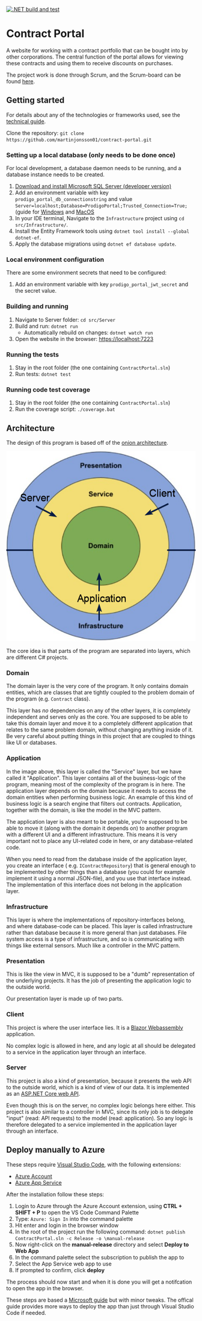 [![.NET build and test](https://github.com/martinjonsson01/contract-portal/actions/workflows/dotnet.yml/badge.svg?branch=master)](https://github.com/martinjonsson01/contract-portal/actions/workflows/dotnet.yml)

# Contract Portal

A website for working with a contract portfolio that can be bought into by other corporations. The central function of
the portal allows for viewing these contracts and using them to receive discounts on purchases.

The project work is done through Scrum, and the Scrum-board can be found [here](https://github.com/users/martinjonsson01/projects/2/views/1).

## Getting started

For details about any of the technologies or frameworks used, see the [technical guide](documents/technical-guide.md).

Clone the repository: `git clone https://github.com/martinjonsson01/contract-portal.git`

### Setting up a local database (only needs to be done once)

For local development, a database daemon needs to be running, and a database instance needs to be created.

1. [Download and install Microsoft SQL Server (developer version)](https://www.microsoft.com/sv-se/sql-server/sql-server-downloads)
2. Add an environment variable with key `prodigo_portal_db_connectionstring` and value `Server=localhost;Database=ProdigoPortal;Trusted_Connection=True;` (guide
   for [Windows](https://docs.oracle.com/en/database/oracle/machine-learning/oml4r/1.5.1/oread/creating-and-modifying-environment-variables-on-windows.html#GUID-DD6F9982-60D5-48F6-8270-A27EC53807D0)
   and [MacOS](https://phoenixnap.com/kb/set-environment-variable-mac)
3. In your IDE terminal, Navigate to the `Infrastructure` project using `cd src/Infrastructure/`.
4. Install the Entity Framework tools using `dotnet tool install --global dotnet-ef`.
5. Apply the database migrations using `dotnet ef database update`.

### Local environment configuration
There are some environment secrets that need to be configured:
1. Add an environment variable with key `prodigo_portal_jwt_secret` and the secret value.

### Building and running

1. Navigate to Server folder: `cd src/Server`
2. Build and run: `dotnet run`
    * Automatically rebuild on changes: `dotnet watch run`
3. Open the website in the browser: [https://localhost:7223](https://localhost:7223)

### Running the tests

1. Stay in the root folder (the one containing `ContractPortal.sln`)
2. Run tests: `dotnet test`

### Running code test coverage

1. Stay in the root folder (the one containing `ContractPortal.sln`)
2. Run the coverage script: `./coverage.bat`

## Architecture

The design of this program is based off of
the [onion architecture](https://code-maze.com/onion-architecture-in-aspnetcore/).

![The onion architecture in this project](documents/images/onion-architecture.png)

The core idea is that parts of the program are separated into layers, which are different C# projects.

### Domain

The domain layer is the very core of the program. It only contains domain entities, which are classes that are tightly
coupled to the problem domain of the program (e.g. `Contract` class).

This layer has *no* dependencies on any of the other layers, it is completely independent and serves only as the core.
You are supposed to be able to take this domain layer and move it to a completely different application that relates to
the same problem domain, without changing anything inside of it. Be very careful about putting things in this project
that are coupled to things like UI or databases.

### Application

In the image above, this layer is called the "Service" layer, but we have called it "Application". This layer contains
all of the business-logic of the program, meaning most of the complexity of the program is in here. The application
layer depends on the domain because it needs to access the domain entities when performing business logic. An example of
this kind of business logic is a search engine that filters out contracts. Application, together with the domain, is
like the model in the MVC pattern.

The application layer is also meant to be portable, you're supposed to be able to move it (along with the domain it
depends on) to another program with a different UI and a different infrastructure. This means it is very important not
to place any UI-related code in here, or any database-related code.

When you need to read from the database inside of the application layer, you create an interface (
e.g. `IContractRepository`) that is general enough to be implemented by other things than a database (you could for
example implement it using a normal JSON-file), and you use that interface instead. The implementation of this interface
does not belong in the application layer.

### Infrastructure

This layer is where the implementations of repository-interfaces belong, and where database-code can be placed. This
layer is called infrastructure rather than database because it is more general than just databases. File system access
is a type of infrastructure, and so is communicating with things like external sensors. Much like a controller in the
MVC pattern.

### Presentation

This is like the view in MVC, it is supposed to be a "dumb" representation of the underlying projects. It has the job of
presenting the application logic to the outside world.

Our presentation layer is made up of two parts.

### Client

This project is where the user interface lies. It is
a [Blazor Webassembly](https://docs.microsoft.com/en-us/aspnet/core/blazor/?view=aspnetcore-6.0#blazor-webassembly)
application.

No complex logic is allowed in here, and any logic at all should be delegated to a service in the application layer
through an interface.

### Server

This project is also a kind of presentation, because it presents the web API to the outside world, which is a kind of
view of our data. It is implemented as
an [ASP.NET Core web API](https://docs.microsoft.com/en-us/aspnet/core/web-api/?view=aspnetcore-6.0).

Even though this is on the server, no complex logic belongs here either. This project is also similar to a controller in
MVC, since its only job is to delegate "input" (read: API requests) to the model (read: application). So any logic is
therefore delegated to a service implemented in the application layer through an interface.

## Deploy manually to Azure

These steps require [Visual Studio Code](https://code.visualstudio.com/), with the following extensions:
* [Azure Account](https://marketplace.visualstudio.com/items?itemName=ms-vscode.azure-account)
* [Azure App Service](https://marketplace.visualstudio.com/items?itemName=ms-azuretools.vscode-azureappservice)

After the installation follow these steps:

1. Login to Azure through the Azure Account extension, using **CTRL + SHIFT + P** to open the VS Code Command Palette
1. Type: `Azure: Sign In` into the command palette
1. Hit enter and login in the browser window
1. In the root of the project run the following command: `dotnet publish ContractPortal.sln -c Release -o \manual-release`
1. Now right-click on the **manual-release** directory and select **Deploy to Web App**
1. In the command palette select the subscription to publish the app to
1. Select the App Service web app to use
1. If prompted to confirm, click **deploy**

The process should now start and when it is done you will get a notifcation to open the app in the browser.

These steps are based a [Microsoft guide](https://docs.microsoft.com/en-us/azure/app-service/tutorial-dotnetcore-sqldb-app?tabs=azure-portal%2Cvisual-studio-code-deploy%2Cdeploy-instructions-azure-portal%2Cazure-portal-logs%2Cazure-portal-resources#4---deploy-to-the-app-service) but with minor tweaks. The offical guide provides more ways to deploy the app than just through Visual Studio Code if needed.

